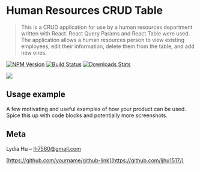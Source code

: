 # Human Resources CRUD Table
> This is a CRUD application for use by a human resources department written with React. React Query Params and React Table were used. The application allows a human resources person to view existing employees, edit their information, delete them from the table, and add new ones. 

[![NPM Version][npm-image]][npm-url]
[![Build Status][travis-image]][travis-url]
[![Downloads Stats][npm-downloads]][npm-url]

![](header.png)

## Usage example

A few motivating and useful examples of how your product can be used. Spice this up with code blocks and potentially more screenshots.

## Meta

Lydia Hu  – lh7560@gmail.com

[https://github.com/yourname/github-link](https://github.com/ljhu1517/)

<!-- Markdown link & img dfn's -->
[npm-image]: https://img.shields.io/npm/v/datadog-metrics.svg?style=flat-square
[npm-url]: https://npmjs.org/package/datadog-metrics
[npm-downloads]: https://img.shields.io/npm/dm/datadog-metrics.svg?style=flat-square
[travis-image]: https://img.shields.io/travis/dbader/node-datadog-metrics/master.svg?style=flat-square
[travis-url]: https://travis-ci.org/dbader/node-datadog-metrics
[wiki]: https://github.com/yourname/yourproject/wiki
